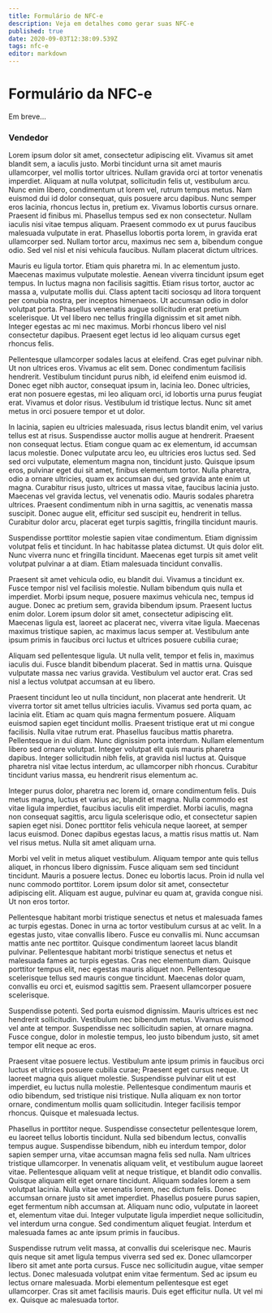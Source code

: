 ```yaml
---
title: Formulário de NFC-e
description: Veja em detalhes como gerar suas NFC-e
published: true
date: 2020-09-03T12:38:09.539Z
tags: nfc-e
editor: markdown
---
```


# Formulário da NFC-e

Em breve...

### Vendedor

Lorem ipsum dolor sit amet, consectetur adipiscing elit. Vivamus sit amet blandit sem, a iaculis justo. Morbi tincidunt urna sit amet mauris ullamcorper, vel mollis tortor ultrices. Nullam gravida orci at tortor venenatis imperdiet. Aliquam at nulla volutpat, sollicitudin felis ut, vestibulum arcu. Nunc enim libero, condimentum ut lorem vel, rutrum tempus metus. Nam euismod dui id dolor consequat, quis posuere arcu dapibus. Nunc semper eros lacinia, rhoncus lectus in, pretium ex. Vivamus lobortis cursus ornare. Praesent id finibus mi. Phasellus tempus sed ex non consectetur. Nullam iaculis nisi vitae tempus aliquam. Praesent commodo ex ut purus faucibus malesuada vulputate in erat. Phasellus lobortis porta lorem, in gravida erat ullamcorper sed. Nullam tortor arcu, maximus nec sem a, bibendum congue odio. Sed vel nisl et nisi vehicula faucibus. Nullam placerat dictum ultrices.

Mauris eu ligula tortor. Etiam quis pharetra mi. In ac elementum justo. Maecenas maximus vulputate molestie. Aenean viverra tincidunt ipsum eget tempus. In luctus magna non facilisis sagittis. Etiam risus tortor, auctor ac massa a, vulputate mollis dui. Class aptent taciti sociosqu ad litora torquent per conubia nostra, per inceptos himenaeos. Ut accumsan odio in dolor volutpat porta. Phasellus venenatis augue sollicitudin erat pretium scelerisque. Ut vel libero nec tellus fringilla dignissim et sit amet nibh. Integer egestas ac mi nec maximus. Morbi rhoncus libero vel nisl consectetur dapibus. Praesent eget lectus id leo aliquam cursus eget rhoncus felis.

Pellentesque ullamcorper sodales lacus at eleifend. Cras eget pulvinar nibh. Ut non ultrices eros. Vivamus ac elit sem. Donec condimentum facilisis hendrerit. Vestibulum tincidunt purus nibh, id eleifend enim euismod id. Donec eget nibh auctor, consequat ipsum in, lacinia leo. Donec ultricies, erat non posuere egestas, mi leo aliquam orci, id lobortis urna purus feugiat erat. Vivamus et dolor risus. Vestibulum id tristique lectus. Nunc sit amet metus in orci posuere tempor et ut dolor.

In lacinia, sapien eu ultricies malesuada, risus lectus blandit enim, vel varius tellus est at risus. Suspendisse auctor mollis augue at hendrerit. Praesent non consequat lectus. Etiam congue quam ac ex elementum, id accumsan lacus molestie. Donec vulputate arcu leo, eu ultricies eros luctus sed. Sed sed orci vulputate, elementum magna non, tincidunt justo. Quisque ipsum eros, pulvinar eget dui sit amet, finibus elementum tortor. Nulla pharetra, odio a ornare ultricies, quam ex accumsan dui, sed gravida ante enim ut magna. Curabitur risus justo, ultrices ut massa vitae, faucibus lacinia justo. Maecenas vel gravida lectus, vel venenatis odio. Mauris sodales pharetra ultrices. Praesent condimentum nibh in urna sagittis, ac venenatis massa suscipit. Donec augue elit, efficitur sed suscipit eu, hendrerit in tellus. Curabitur dolor arcu, placerat eget turpis sagittis, fringilla tincidunt mauris.

Suspendisse porttitor molestie sapien vitae condimentum. Etiam dignissim volutpat felis et tincidunt. In hac habitasse platea dictumst. Ut quis dolor elit. Nunc viverra nunc et fringilla tincidunt. Maecenas eget turpis sit amet velit volutpat pulvinar a at diam. Etiam malesuada tincidunt convallis.

Praesent sit amet vehicula odio, eu blandit dui. Vivamus a tincidunt ex. Fusce tempor nisl vel facilisis molestie. Nullam bibendum quis nulla et imperdiet. Morbi ipsum neque, posuere maximus vehicula nec, tempus id augue. Donec ac pretium sem, gravida bibendum ipsum. Praesent luctus enim dolor. Lorem ipsum dolor sit amet, consectetur adipiscing elit. Maecenas ligula est, laoreet ac placerat nec, viverra vitae ligula. Maecenas maximus tristique sapien, ac maximus lacus semper at. Vestibulum ante ipsum primis in faucibus orci luctus et ultrices posuere cubilia curae;

Aliquam sed pellentesque ligula. Ut nulla velit, tempor et felis in, maximus iaculis dui. Fusce blandit bibendum placerat. Sed in mattis urna. Quisque vulputate massa nec varius gravida. Vestibulum vel auctor erat. Cras sed nisl a lectus volutpat accumsan at eu libero.

Praesent tincidunt leo ut nulla tincidunt, non placerat ante hendrerit. Ut viverra tortor sit amet tellus ultricies iaculis. Vivamus sed porta quam, ac lacinia elit. Etiam ac quam quis magna fermentum posuere. Aliquam euismod sapien eget tincidunt mollis. Praesent tristique erat ut mi congue facilisis. Nulla vitae rutrum erat. Phasellus faucibus mattis pharetra. Pellentesque in dui diam. Nunc dignissim porta interdum. Nullam elementum libero sed ornare volutpat. Integer volutpat elit quis mauris pharetra dapibus. Integer sollicitudin nibh felis, at gravida nisl luctus at. Quisque pharetra nisl vitae lectus interdum, ac ullamcorper nibh rhoncus. Curabitur tincidunt varius massa, eu hendrerit risus elementum ac.

Integer purus dolor, pharetra nec lorem id, ornare condimentum felis. Duis metus magna, luctus et varius ac, blandit et magna. Nulla commodo est vitae ligula imperdiet, faucibus iaculis elit imperdiet. Morbi iaculis, magna non consequat sagittis, arcu ligula scelerisque odio, et consectetur sapien sapien eget nisi. Donec porttitor felis vehicula neque laoreet, at semper lacus euismod. Donec dapibus egestas lacus, a mattis risus mattis ut. Nam vel risus metus. Nulla sit amet aliquam urna.

Morbi vel velit in metus aliquet vestibulum. Aliquam tempor ante quis tellus aliquet, in rhoncus libero dignissim. Fusce aliquam sem sed tincidunt tincidunt. Mauris a posuere lectus. Donec eu lobortis lacus. Proin id nulla vel nunc commodo porttitor. Lorem ipsum dolor sit amet, consectetur adipiscing elit. Aliquam est augue, pulvinar eu quam at, gravida congue nisi. Ut non eros tortor.

Pellentesque habitant morbi tristique senectus et netus et malesuada fames ac turpis egestas. Donec in urna ac tortor vestibulum cursus at ac velit. In a egestas justo, vitae convallis libero. Fusce eu convallis mi. Nunc accumsan mattis ante nec porttitor. Quisque condimentum laoreet lacus blandit pulvinar. Pellentesque habitant morbi tristique senectus et netus et malesuada fames ac turpis egestas. Cras nec elementum diam. Quisque porttitor tempus elit, nec egestas mauris aliquet non. Pellentesque scelerisque tellus sed mauris congue tincidunt. Maecenas dolor quam, convallis eu orci et, euismod sagittis sem. Praesent ullamcorper posuere scelerisque.

Suspendisse potenti. Sed porta euismod dignissim. Mauris ultrices est nec hendrerit sollicitudin. Vestibulum nec bibendum metus. Vivamus euismod vel ante at tempor. Suspendisse nec sollicitudin sapien, at ornare magna. Fusce congue, dolor in molestie tempus, leo justo bibendum justo, sit amet tempor elit neque ac eros.

Praesent vitae posuere lectus. Vestibulum ante ipsum primis in faucibus orci luctus et ultrices posuere cubilia curae; Praesent eget cursus neque. Ut laoreet magna quis aliquet molestie. Suspendisse pulvinar elit ut est imperdiet, eu luctus nulla molestie. Pellentesque condimentum mauris et odio bibendum, sed tristique nisi tristique. Nulla aliquam ex non tortor ornare, condimentum mollis quam sollicitudin. Integer facilisis tempor rhoncus. Quisque et malesuada lectus.

Phasellus in porttitor neque. Suspendisse consectetur pellentesque lorem, eu laoreet tellus lobortis tincidunt. Nulla sed bibendum lectus, convallis tempus augue. Suspendisse bibendum, nibh eu interdum tempor, dolor sapien semper urna, vitae accumsan magna felis sed nulla. Nam ultrices tristique ullamcorper. In venenatis aliquam velit, et vestibulum augue laoreet vitae. Pellentesque aliquam velit at neque tristique, et blandit odio convallis. Quisque aliquam elit eget ornare tincidunt. Aliquam sodales lorem a sem volutpat lacinia. Nulla vitae venenatis lorem, nec dictum felis. Donec accumsan ornare justo sit amet imperdiet. Phasellus posuere purus sapien, eget fermentum nibh accumsan at. Aliquam nunc odio, vulputate in laoreet et, elementum vitae dui. Integer vulputate ligula imperdiet neque sollicitudin, vel interdum urna congue. Sed condimentum aliquet feugiat. Interdum et malesuada fames ac ante ipsum primis in faucibus.

Suspendisse rutrum velit massa, at convallis dui scelerisque nec. Mauris quis neque sit amet ligula tempus viverra sed sed ex. Donec ullamcorper libero sit amet ante porta cursus. Fusce nec sollicitudin augue, vitae semper lectus. Donec malesuada volutpat enim vitae fermentum. Sed ac ipsum eu lectus ornare malesuada. Morbi elementum pellentesque est eget ullamcorper. Cras sit amet facilisis mauris. Duis eget efficitur nulla. Ut vel mi ex. Quisque ac malesuada tortor.
